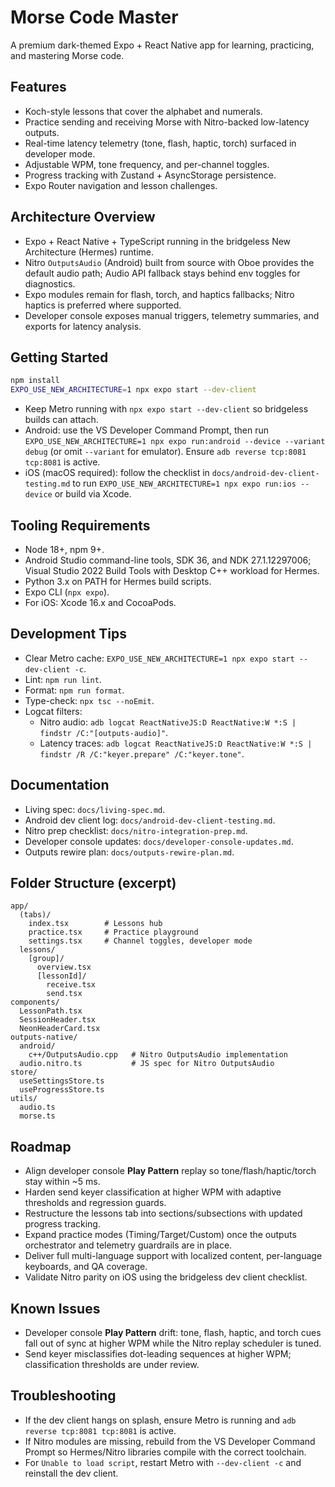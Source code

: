 # Morse Code Master

A premium dark-themed Expo + React Native app for learning, practicing, and mastering Morse code.

## Features
- Koch-style lessons that cover the alphabet and numerals.
- Practice sending and receiving Morse with Nitro-backed low-latency outputs.
- Real-time latency telemetry (tone, flash, haptic, torch) surfaced in developer mode.
- Adjustable WPM, tone frequency, and per-channel toggles.
- Progress tracking with Zustand + AsyncStorage persistence.
- Expo Router navigation and lesson challenges.

## Architecture Overview
- Expo + React Native + TypeScript running in the bridgeless New Architecture (Hermes) runtime.
- Nitro `OutputsAudio` (Android) built from source with Oboe provides the default audio path; Audio API fallback stays behind env toggles for diagnostics.
- Expo modules remain for flash, torch, and haptics fallbacks; Nitro haptics is preferred where supported.
- Developer console exposes manual triggers, telemetry summaries, and exports for latency analysis.

## Getting Started
```bash
npm install
EXPO_USE_NEW_ARCHITECTURE=1 npx expo start --dev-client
```

- Keep Metro running with `npx expo start --dev-client` so bridgeless builds can attach.
- Android: use the VS Developer Command Prompt, then run `EXPO_USE_NEW_ARCHITECTURE=1 npx expo run:android --device --variant debug` (or omit `--variant` for emulator). Ensure `adb reverse tcp:8081 tcp:8081` is active.
- iOS (macOS required): follow the checklist in `docs/android-dev-client-testing.md` to run `EXPO_USE_NEW_ARCHITECTURE=1 npx expo run:ios --device` or build via Xcode.

## Tooling Requirements
- Node 18+, npm 9+.
- Android Studio command-line tools, SDK 36, and NDK 27.1.12297006; Visual Studio 2022 Build Tools with Desktop C++ workload for Hermes.
- Python 3.x on PATH for Hermes build scripts.
- Expo CLI (`npx expo`).
- For iOS: Xcode 16.x and CocoaPods.

## Development Tips
- Clear Metro cache: `EXPO_USE_NEW_ARCHITECTURE=1 npx expo start --dev-client -c`.
- Lint: `npm run lint`.
- Format: `npm run format`.
- Type-check: `npx tsc --noEmit`.
- Logcat filters:
  - Nitro audio: `adb logcat ReactNativeJS:D ReactNative:W *:S | findstr /C:"[outputs-audio]"`.
  - Latency traces: `adb logcat ReactNativeJS:D ReactNative:W *:S | findstr /R /C:"keyer.prepare" /C:"keyer.tone"`.

## Documentation
- Living spec: `docs/living-spec.md`.
- Android dev client log: `docs/android-dev-client-testing.md`.
- Nitro prep checklist: `docs/nitro-integration-prep.md`.
- Developer console updates: `docs/developer-console-updates.md`.
- Outputs rewire plan: `docs/outputs-rewire-plan.md`.

## Folder Structure (excerpt)
```text
app/
  (tabs)/
    index.tsx        # Lessons hub
    practice.tsx     # Practice playground
    settings.tsx     # Channel toggles, developer mode
  lessons/
    [group]/
      overview.tsx
      [lessonId]/
        receive.tsx
        send.tsx
components/
  LessonPath.tsx
  SessionHeader.tsx
  NeonHeaderCard.tsx
outputs-native/
  android/
    c++/OutputsAudio.cpp   # Nitro OutputsAudio implementation
  audio.nitro.ts           # JS spec for Nitro OutputsAudio
store/
  useSettingsStore.ts
  useProgressStore.ts
utils/
  audio.ts
  morse.ts
```

## Roadmap
- Align developer console **Play Pattern** replay so tone/flash/haptic/torch stay within ~5 ms.
- Harden send keyer classification at higher WPM with adaptive thresholds and regression guards.
- Restructure the lessons tab into sections/subsections with updated progress tracking.
- Expand practice modes (Timing/Target/Custom) once the outputs orchestrator and telemetry guardrails are in place.
- Deliver full multi-language support with localized content, per-language keyboards, and QA coverage.
- Validate Nitro parity on iOS using the bridgeless dev client checklist.

## Known Issues
- Developer console **Play Pattern** drift: tone, flash, haptic, and torch cues fall out of sync at higher WPM while the Nitro replay scheduler is tuned.
- Send keyer misclassifies dot-leading sequences at higher WPM; classification thresholds are under review.

## Troubleshooting
- If the dev client hangs on splash, ensure Metro is running and `adb reverse tcp:8081 tcp:8081` is active.
- If Nitro modules are missing, rebuild from the VS Developer Command Prompt so Hermes/Nitro libraries compile with the correct toolchain.
- For `Unable to load script`, restart Metro with `--dev-client -c` and reinstall the dev client.
